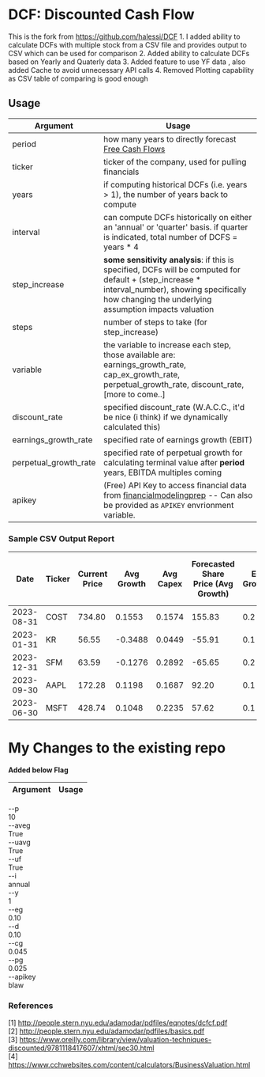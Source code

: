 
  
  
    



# DCF: Discounted Cash Flow

  This is the fork from https://github.com/halessi/DCF
    1. I added ability to calculate DCFs with multiple stock from a CSV file and provides output to CSV
      which can be used for comparison
    2. Added ability to calculate DCFs based on Yearly and Quaterly data
    3. Added feature to use YF data , also added Cache to avoid unnecessary API calls
    4. Removed Plotting capability as CSV table of comparing is good enough



## Usage
  Argument              | Usage          
----------------------- | ------------------
period                  | how many years to directly forecast [Free Cash Flows](https://financeformulas.net/Free-Cash-Flow-to-Firm.html)
ticker                  | ticker of the company, used for pulling financials
years                   | if computing historical DCFs (i.e. years > 1), the number of years back to compute
interval                | can compute DCFs historically on either an 'annual' or 'quarter' basis. if quarter is indicated, total number of DCFS = years * 4
step_increase           | __some sensitivity analysis__: if this is specified, DCFs will be computed for default + (step_increase * interval_number), showing specifically how changing the underlying assumption impacts valuation
steps                   | number of steps to take (for step_increase)
variable                | the variable to increase each step, those available are: earnings_growth_rate, cap_ex_growth_rate, perpetual_growth_rate, discount_rate, [more to come..]
discount_rate           | specified discount_rate (W.A.C.C., it'd be nice (i think) if we dynamically calculated this)
earnings_growth_rate    | specified rate of earnings growth (EBIT)
perpetual_growth_rate   | specified rate of perpetual growth for calculating terminal value after __period__ years, EBITDA multiples coming
apikey                  | (Free) API Key to access financial data from [financialmodelingprep](https://financialmodelingprep.com/) -- Can also be provided as `APIKEY` envrionment variable.

### Sample CSV Output Report
| Date       | Ticker | Current Price | Avg Growth | Avg Capex | Forecasted Share Price (Avg Growth) | EG Growth | Forecasted Share Price (EG Growth) | Forecasted Share Price (Quarterly Growth) |
|------------|--------|---------------|------------|-----------|-------------------------------------|-----------|------------------------------------|-------------------------------------------|
| 2023-08-31 | COST   | 734.80        | 0.1553     | 0.1574    | 155.83                              | 0.2       | 216.13                             |                                           |
| 2023-01-31 | KR     | 56.55         | -0.3488    | 0.0449    | -55.91                              | 0.1       | 56.15                              |                                           |
| 2023-12-31 | SFM    | 63.59         | -0.1276    | 0.2892    | -65.65                              | 0.2       | 106.85                             |                                           |
| 2023-09-30 | AAPL   | 172.28        | 0.1198     | 0.1687    | 92.20                               | 0.1       | 87.28                              |                                           |
| 2023-06-30 | MSFT   | 428.74        | 0.1048     | 0.2235    | 57.62                               | 0.1       | 118.59                             |                                           |


# My Changes to the existing repo

  **Added below Flag**

 Argument              | Usage          
----------------------- | ------------------
--p\
10\
--aveg\
True\
--uavg\
True\
--uf\
True\
--i\
annual\
--y\
1\
--eg\
0.10\
--d\
0.10\
--cg\
0.045\
--pg\
0.025\
--apikey\
blaw


### References

[1] http://people.stern.nyu.edu/adamodar/pdfiles/eqnotes/dcfcf.pdf                                                      
[2] http://people.stern.nyu.edu/adamodar/pdfiles/basics.pdf                                                     
[3] https://www.oreilly.com/library/view/valuation-techniques-discounted/9781118417607/xhtml/sec30.html                     
[4] https://www.cchwebsites.com/content/calculators/BusinessValuation.html
